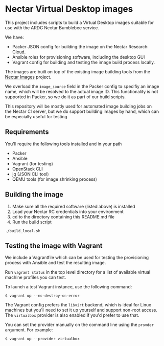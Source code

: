 # Nectar Virtual Desktop images

This project includes scripts to build a Virtual Desktop images suitable for
use with the ARDC Nectar Bumblebee service.

We have:
 * Packer JSON config for building the image on the Nectar Research Cloud.
 * Ansible roles for provisioning software, including the desktop GUI
 * Vagrant config for building and testing the image build process locally.

The images are built on top of the existing image building tools from the
[Nectar Images](https://github.com/NeCTAR-RC/nectar-images) project.

We overload the `image_source` field in the Packer config to specifiy an
image name, which will be resolved to the actual image ID. This
functionality is not supported in Packer, so we do it as part of our build
scripts.

This repository will be mostly used for automated image building jobs on the
Nectar CI server, but we do support building images by hand, which can be
especially useful for testing.


## Requirements

You'll require the following tools installed and in your path
 * Packer
 * Ansible
 * Vagrant (for testing)
 * OpenStack CLI
 * jq (JSON CLI tool)
 * QEMU tools (for image shrinking process)


## Building the image

 1. Make sure all the required software (listed above) is installed
 1. Load your Nectar RC credentials into your environment
 1. cd to the directory containing this README.md file
 1. Run the build script
```
./build_local.sh
```

## Testing the image with Vagrant

We include a Vagrantfile which can be used for testing the provisioning process
with Ansible and test the resulting image.

Run `vagrant status` in the top level directory for a list of available
virtual machine profiles you can test.

To launch a test Vagrant instance, use the following command:

```
$ vagrant up --no-destroy-on-error
```

The Vagrant config prefers the `libvirt` backend, which is ideal for Linux
machines but you'll need to set it up yourself and support non-root access.
The `virtualbox` provider is also enabled if you'd prefer to use that.

You can set the provider manually on the command line using the `provder`
argument. For example:

```
$ vagrant up --provider virtualbox
```
